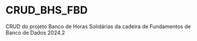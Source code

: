 # CRUD_BHS_FBD
CRUD do projeto Banco de Horas Solidárias da cadeira de Fundamentos de Banco de Dados 2024.2
